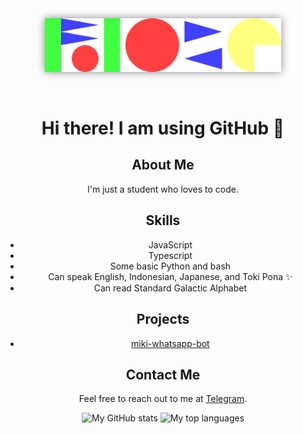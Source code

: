 <div align="center">

<img src="./images/ioze.svg" alt="Rioze!!!!!" width="75%" style="background-color: none !important; box-shadow: 0px 0px 13px #888888;">

&nbsp;
# Hi there! I am using GitHub 👋

## About Me
I'm just a student who loves to code. 

## Skills
- JavaScript
- Typescript
- Some basic Python and bash
- Can speak English, Indonesian, Japanese, and Toki Pona ✨
- Can read Standard Galactic Alphabet

## Projects
- [miki-whatsapp-bot](https://github.com/riozee/miki-whatsapp-bot)

## Contact Me
Feel free to reach out to me at [Telegram](https://t.me/riozee).

<a>![My GitHub stats](https://github-readme-stats.vercel.app/api?username=riozee&border_radius=0&hide_border=true&disable_animations=true&show_icons=true&custom_title=My%20GitHub%20stats)</a>
<a>![My top languages](https://github-readme-stats.vercel.app/api/top-langs/?username=riozee&border_radius=0&hide_border=true&layout=compact&custom_title=My%20top%20languages)</a>
